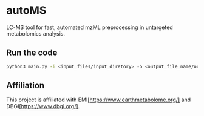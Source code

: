 # autoMS
LC-MS tool for fast, automated mzML preprocessing in untargeted metabolomics analysis.


## Run the code
```bash
python3 main.py -i <input_files/input_diretory> -o <output_file_name/output_dir_name> -other_options
```

## Affiliation
This project is affiliated with EMI[https://www.earthmetabolome.org/] and DBGI[https://www.dbgi.org/].
